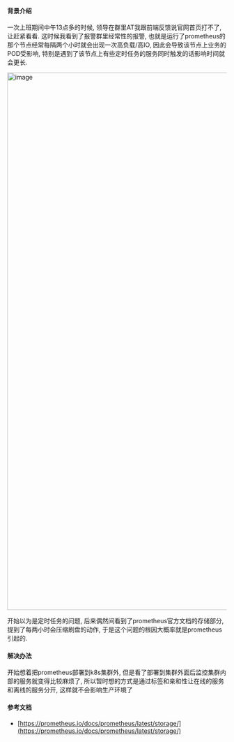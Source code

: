 #### 背景介绍

一次上班期间中午13点多的时候, 领导在群里AT我跟前端反馈说官网首页打不了, 让赶紧看看. 这时候我看到了报警群里经常性的报警, 也就是运行了prometheus的那个节点经常每隔两个小时就会出现一次高负载/高IO, 因此会导致该节点上业务的POD受影响, 特别是遇到了该节点上有些定时任务的服务同时触发的话影响时间就会更长.

<img width="1231" alt="image" src="https://github.com/user-attachments/assets/22a7fd85-f653-4429-b26f-e3257c198765">

开始以为是定时任务的问题, 后来偶然间看到了prometheus官方文档的存储部分, 提到了每两小时会压缩刷盘的动作, 于是这个问题的根因大概率就是prometheus引起的.

#### 解决办法

开始想着把prometheus部署到k8s集群外, 但是看了部署到集群外面后监控集群内部的服务就变得比较麻烦了, 所以暂时想的方式是通过标签和亲和性让在线的服务和离线的服务分开, 这样就不会影响生产环境了

#### 参考文档

* [https://prometheus.io/docs/prometheus/latest/storage/](https://prometheus.io/docs/prometheus/latest/storage/)
